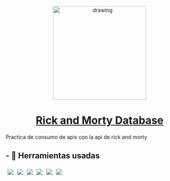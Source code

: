 <div align="center">

<img src="https://image.flaticon.com/icons/png/512/1374/1374413.png" alt="drawing" width="250"/>

# [Rick and Morty Database](https://mendoza000.github.io/rickandmorty-db/)
  

</div>



Practica de consumo de apis con la api de rick and morty


## - 🧠 Herramientas usadas

<img src="http://img.shields.io/badge/-javascript-black?style=for-the-badge&logo=javascript" style="margin:5px" /><img src="https://img.shields.io/badge/-webpack-black?style=for-the-badge&logo=webpack" style="margin:5px" /><img src="https://img.shields.io/badge/-css-black?style=for-the-badge&logo=css3" style="margin:5px" /><img src="https://img.shields.io/badge/-html-black?style=for-the-badge&logo=html5" style="margin:5px" /><img src="https://img.shields.io/badge/-git-black?style=for-the-badge&logo=git" style="margin:5px" /><img src="https://img.shields.io/badge/-terminal-black?style=for-the-badge&logo=console" style="margin:5px" />

